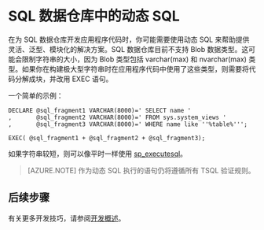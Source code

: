 <properties
   pageTitle="SQL 数据仓库中的动态 SQL | Azure"
   description="有关在开发解决方案时使用 Azure SQL 数据仓库中的动态 SQL 的技巧。"
   services="sql-data-warehouse"
   documentationCenter="NA"
   authors="jrowlandjones"
   manager="barbkess"
   editor=""/>

<tags
   ms.service="sql-data-warehouse"
   ms.date="06/14/2016"
   wacn.date="08/01/2016"/>

# SQL 数据仓库中的动态 SQL
在为 SQL 数据仓库开发应用程序代码时，你可能需要使用动态 SQL 来帮助提供灵活、泛型、模块化的解决方案。SQL 数据仓库目前不支持 Blob 数据类型。这可能会限制字符串的大小，因为 Blob 类型包括 varchar(max) 和 nvarchar(max) 类型。如果你在构建极大型字符串时在应用程序代码中使用了这些类型，则需要将代码分解成块，并改用 EXEC 语句。

一个简单的示例：


	DECLARE @sql_fragment1 VARCHAR(8000)=' SELECT name '
	,       @sql_fragment2 VARCHAR(8000)=' FROM sys.system_views '
	,       @sql_fragment3 VARCHAR(8000)=' WHERE name like ''%table%''';

	EXEC( @sql_fragment1 + @sql_fragment2 + @sql_fragment3);


如果字符串较短，则可以像平时一样使用 [sp\_executesql][]。

> [AZURE.NOTE] 作为动态 SQL 执行的语句仍将遵循所有 TSQL 验证规则。

## 后续步骤
有关更多开发技巧，请参阅[开发概述][]。

<!--Image references-->

<!--Article references-->
[开发概述]: /documentation/articles/sql-data-warehouse-overview-develop/

<!--MSDN references-->
[sp\_executesql]: https://msdn.microsoft.com/zh-cn/library/ms188001.aspx

<!--Other Web references-->

<!---HONumber=Mooncake_0725_2016-->
